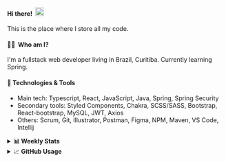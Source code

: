 #### Hi there!&nbsp;&nbsp;<img src="https://media.giphy.com/media/hvRJCLFzcasrR4ia7z/giphy.gif" width="20px">
This is the place where I store all my code.

#### 👨‍💻 &nbsp;Who am I?
I'm a fullstack web developer living in Brazil, Curitiba. Currently learning Spring.

#### 🔧&nbsp;Technologies & Tools
- Main tech: Typescript, React, JavaScript, Java, Spring, Spring Security </br>
- Secondary tools: Styled Components, Chakra, SCSS/SASS, Bootstrap, React-bootstrap, MySQL, JWT, Axios </br>
- Others: Scrum, Git, Illustrator, Postman, Figma, NPM, Maven, VS Code, Intellij </br> 


<details>
  <summary><b> 📊&nbsp;Weekly Stats</b></summary>
<!--START_SECTION:waka-->

```text
TypeScript   30 hrs 34 mins  █████████████████████░░░░   84.57 %
Java         3 hrs 24 mins   ██▒░░░░░░░░░░░░░░░░░░░░░░   09.44 %
JSON         1 hr 23 mins    █░░░░░░░░░░░░░░░░░░░░░░░░   03.83 %
XML          27 mins         ▒░░░░░░░░░░░░░░░░░░░░░░░░   01.25 %
Text         6 mins          ░░░░░░░░░░░░░░░░░░░░░░░░░   00.29 %
Bash         5 mins          ░░░░░░░░░░░░░░░░░░░░░░░░░   00.26 %
```

<!--END_SECTION:waka-->
</details>

<details>
  <summary>&#x1f4c8;<b> GitHub Usage</b></summary>
  
[![Top Langs](https://github-readme-stats.vercel.app/api/top-langs/?username=gxlpes&&langs_count=9&layout=compact)](https://github.com/anuraghazra/github-readme-stats)

</details>
